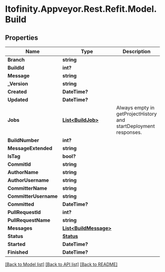 # Itofinity.Appveyor.Rest.Refit.Model.Build
## Properties

Name | Type | Description | Notes
------------ | ------------- | ------------- | -------------
**Branch** | **string** |  | [optional] 
**BuildId** | **int?** |  | [optional] 
**Message** | **string** |  | [optional] 
**_Version** | **string** |  | [optional] 
**Created** | **DateTime?** |  | [optional] 
**Updated** | **DateTime?** |  | [optional] 
**Jobs** | [**List&lt;BuildJob&gt;**](BuildJob.md) | Always empty in getProjectHistory and startDeployment responses. | [optional] 
**BuildNumber** | **int?** |  | [optional] 
**MessageExtended** | **string** |  | [optional] 
**IsTag** | **bool?** |  | [optional] 
**CommitId** | **string** |  | [optional] 
**AuthorName** | **string** |  | [optional] 
**AuthorUsername** | **string** |  | [optional] 
**CommitterName** | **string** |  | [optional] 
**CommitterUsername** | **string** |  | [optional] 
**Committed** | **DateTime?** |  | [optional] 
**PullRequestId** | **int?** |  | [optional] 
**PullRequestName** | **string** |  | [optional] 
**Messages** | [**List&lt;BuildMessage&gt;**](BuildMessage.md) |  | [optional] 
**Status** | [**Status**](Status.md) |  | [optional] 
**Started** | **DateTime?** |  | [optional] 
**Finished** | **DateTime?** |  | [optional] 

[[Back to Model list]](../README.md#documentation-for-models) [[Back to API list]](../README.md#documentation-for-api-endpoints) [[Back to README]](../README.md)

